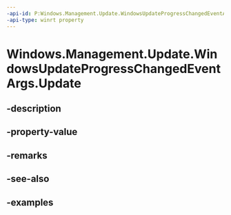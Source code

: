 ```yaml
---
-api-id: P:Windows.Management.Update.WindowsUpdateProgressChangedEventArgs.Update
-api-type: winrt property
---
```


# Windows.Management.Update.WindowsUpdateProgressChangedEventArgs.Update

<!--
public Windows.Management.Update.WindowsUpdate Update { get; }
-->


## -description

## -property-value

## -remarks

## -see-also

## -examples


